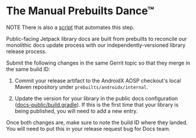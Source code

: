 # The Manual Prebuilts Dance™

NOTE There is also a [script](releasing_detailed.md#the-prebuilts-dance™) that
automates this step.

Public-facing Jetpack library docs are built from prebuilts to reconcile our
monolithic docs update process with our independently-versioned library release
process.

Submit the following changes in the same Gerrit topic so that they merge in the
same build ID:

1.  Commit your release artifact to the AndroidX AOSP checkout's local Maven
    repository under `prebuilts/androidx/internal`.

2.  Update the version for your library in the public docs configuration
    ([docs-public/build.gradle](https://cs.android.com/androidx/platform/frameworks/support/+/androidx-main:docs-public/build.gradle)).
    If this is the first time that your library is being published, you will
    need to add a new entry.

Once both changes are, make sure to note the build ID where they landed. You
will need to put this in your release request bug for Docs team.
